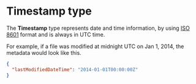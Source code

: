 ﻿# Timestamp type

The **Timestamp** type represents date and time information, by using [ISO 8601](http://en.wikipedia.org/wiki/ISO_8601) format and is always in UTC time.

For example, if a file was modified at midnight UTC on Jan 1, 2014, the metadata would look like this.

<!-- {"blockType": "ignored"} -->
```json
{
  "lastModifiedDateTime": "2014-01-01T00:00:00Z"
}
```

<!-- {
  "type": "#page.annotation",
  "description": "Timestamps in OneDrive as in ISO 8601 format.",
  "keywords": "timestamp,iso8601",
  "section": "documentation"
} -->

